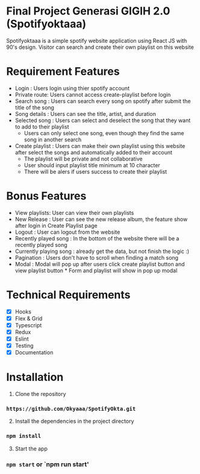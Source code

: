 # Final Project Generasi GIGIH 2.0 (Spotifyoktaaa)

Spotifyoktaaa is a  simple spotify website application using React JS with 90's design. Visitor can search and create their own playlist on this website

# Requirement Features
  * Login : Users login using thier spotify account
  * Private route:  Users cannot access create-playlist before login
  * Search song : Users can search every song on spotify after submit the title of the song
  * Song details : Users can see the title, artist, and duration
  * Selected song : Users can select and deselect the song that they want to add to their playlist
    * Users can only select one song, even though they find the same song in another search
  * Create playlist : Users can make their own playlist using this website after select the songs and automatically added to their account
    * The playlist will be private and not collaborative
    * User should input playlist title minimum at 10 character
    * There will be alers if users success to create their playlist
  # Bonus Features
  *  View playlists: User can view their own playlists
  *  New Release : User can see the new release album, the feature show after login in Create Playlist page
  *  Logout : User can logout from the website
  *  Recently played song : In the bottom of the website there will be a recently played song
  *  Currently playing song : already get the data, but not finish the logic  :)
  *  Pagination : Users don't have to scroll when finding a match song
  *  Modal : Modal will pop up after users click create playlist button and view playlist button
    * Form and playlist will show in pop up modal
# Technical Requirements
- [x] Hooks
- [x] Flex & Grid
- [x] Typescript
- [x] Redux
- [x] Eslint
- [x] Testing
- [x] Documentation

# Installation
1. Clone the repository
### `https://github.com/Okyaaa/SpotifyOkta.git`
2. Install the dependencies in the project directory
### `npm install`
3. Start the app
### `npm start` or `npm run start'


